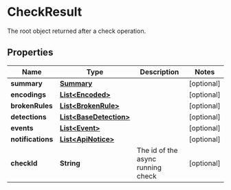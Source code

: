 

# CheckResult

The root object returned after a check operation.

## Properties

| Name | Type | Description | Notes |
|------------ | ------------- | ------------- | -------------|
|**summary** | [**Summary**](Summary.md) |  |  [optional] |
|**encodings** | [**List&lt;Encoded&gt;**](Encoded.md) |  |  [optional] |
|**brokenRules** | [**List&lt;BrokenRule&gt;**](BrokenRule.md) |  |  [optional] |
|**detections** | [**List&lt;BaseDetection&gt;**](BaseDetection.md) |  |  [optional] |
|**events** | [**List&lt;Event&gt;**](Event.md) |  |  [optional] |
|**notifications** | [**List&lt;ApiNotice&gt;**](ApiNotice.md) |  |  [optional] |
|**checkId** | **String** | The id of the async running check |  [optional] |



